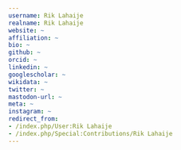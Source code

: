 ```yaml
---
username: Rik Lahaije
realname: Rik Lahaije
website: ~
affiliation: ~
bio: ~
github: ~
orcid: ~
linkedin: ~
googlescholar: ~
wikidata: ~
twitter: ~
mastodon-url: ~
meta: ~
instagram: ~
redirect_from:
- /index.php/User:Rik Lahaije
- /index.php/Special:Contributions/Rik Lahaije
---
```

